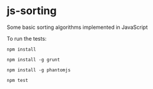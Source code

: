 js-sorting
==========

Some basic sorting algorithms implemented in JavaScript

To run the tests:

`npm install`

`npm install -g grunt`

`npm install -g phantomjs`

`npm test`

